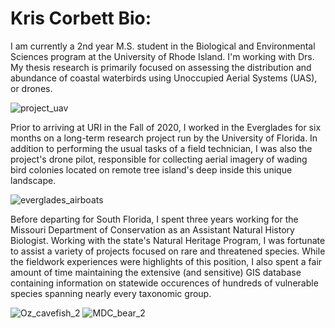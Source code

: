 # **Kris Corbett Bio:**

I am currently a 2nd year M.S. student in the Biological and Environmental Sciences program at the University of Rhode Island. I'm working with Drs. My thesis research is primarily focused on assessing the distribution and abundance of coastal waterbirds using Unoccupied Aerial Systems (UAS), or drones. 

![project_uav](https://user-images.githubusercontent.com/98616257/152409886-212846c5-16fc-4ef4-a4f0-b3ed73a5acca.jpg)

Prior to arriving at URI in the Fall of 2020, I worked in the Everglades for six months on a long-term research project run by the University of Florida. In addition to performing the usual tasks of a field technician, I was also the project's drone pilot, responsible for collecting aerial imagery of wading bird colonies located on remote tree island's deep inside this unique landscape.

![everglades_airboats](https://user-images.githubusercontent.com/98616257/152409923-78816965-67a2-4174-9551-30a7967bc23d.JPG)

Before departing for South Florida, I spent three years working for the Missouri Department of Conservation as an Assistant Natural History Biologist. Working with the state's Natural Heritage Program, I was fortunate to assist a variety of projects focused on rare and threatened species. While the fieldwork experiences were highlights of this position, I also spent a fair amount of time maintaining the extensive (and sensitive) GIS database containing information on statewide occurences of hundreds of vulnerable species spanning nearly every taxonomic group.

![Oz_cavefish_2](https://user-images.githubusercontent.com/98616257/152618475-31058ed9-18ed-4745-b1e8-a137c9764114.jpg) ![MDC_bear_2](https://user-images.githubusercontent.com/98616257/152618483-bf295961-d845-4a73-92de-e2c8229467d0.JPEG)











